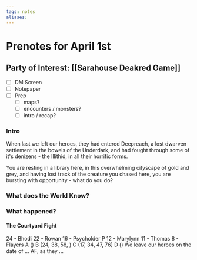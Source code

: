 ```yaml
---
tags: notes
aliases:
---
```


# Prenotes for April 1st
## Party of Interest: [[Sarahouse Deakred Game]]
- [ ] DM Screen
- [ ] Notepaper
- [ ] Prep
	- [ ] maps?
	- [ ] encounters / monsters?
	- [ ] intro / recap?

### Intro

When last we left our heroes, they had entered Deepreach, a lost dwarven settlement in the bowels of the Underdark, and had fought through some of it's denizens - the Illithid, in all their horrific forms.

You are resting in a library here, in this overwhelming cityscape of gold and grey, and having lost track of the creature you chased here, you are bursting with opportunity - what do you do?

### What does the World Know?


### What happened?

#### The Courtyard Fight
24 - Bhodi
22 - Rowan
16 - Psycholder
	P
12 - Marylynn
11 - Thomas
8 - Flayers
	A ()
	B (24, 38, 58, )
	C (17, 34, 47, 76)
	D ()
We leave our heroes on the date of ... AF, as they ...